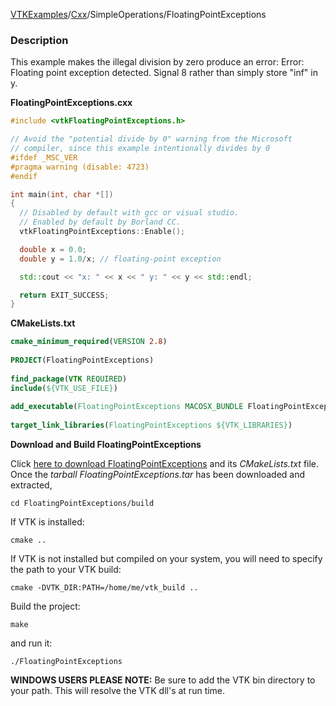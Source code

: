 [VTKExamples](Home)/[Cxx](Cxx)/SimpleOperations/FloatingPointExceptions

### Description
This example makes the illegal division by zero produce an error:
 Error: Floating point exception detected. Signal 8
rather than simply store "inf" in y.

**FloatingPointExceptions.cxx**
```c++
#include <vtkFloatingPointExceptions.h>

// Avoid the "potential divide by 0" warning from the Microsoft
// compiler, since this example intentionally divides by 0
#ifdef _MSC_VER
#pragma warning (disable: 4723)
#endif

int main(int, char *[])
{
  // Disabled by default with gcc or visual studio.
  // Enabled by default by Borland CC.
  vtkFloatingPointExceptions::Enable(); 

  double x = 0.0;
  double y = 1.0/x; // floating-point exception

  std::cout << "x: " << x << " y: " << y << std::endl;

  return EXIT_SUCCESS;
}
```
**CMakeLists.txt**
```cmake
cmake_minimum_required(VERSION 2.8)
 
PROJECT(FloatingPointExceptions)
 
find_package(VTK REQUIRED)
include(${VTK_USE_FILE})
 
add_executable(FloatingPointExceptions MACOSX_BUNDLE FloatingPointExceptions.cxx)
 
target_link_libraries(FloatingPointExceptions ${VTK_LIBRARIES})
```

**Download and Build FloatingPointExceptions**

Click [here to download FloatingPointExceptions](https://github.com/lorensen/VTKWikiExamplesTarballs/raw/master/FloatingPointExceptions.tar) and its *CMakeLists.txt* file.
Once the *tarball FloatingPointExceptions.tar* has been downloaded and extracted,
```
cd FloatingPointExceptions/build 
```
If VTK is installed:
```
cmake ..
```
If VTK is not installed but compiled on your system, you will need to specify the path to your VTK build:
```
cmake -DVTK_DIR:PATH=/home/me/vtk_build ..
```
Build the project:
```
make
```
and run it:
```
./FloatingPointExceptions
```
**WINDOWS USERS PLEASE NOTE:** Be sure to add the VTK bin directory to your path. This will resolve the VTK dll's at run time.

